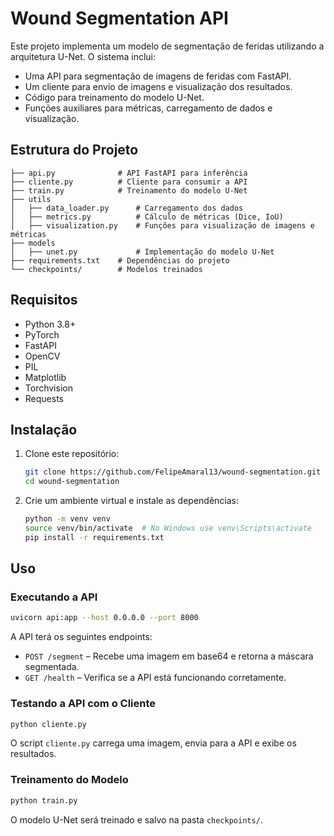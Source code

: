 # Wound Segmentation API

Este projeto implementa um modelo de segmentação de feridas utilizando a arquitetura U-Net. O sistema inclui:

- Uma API para segmentação de imagens de feridas com FastAPI.
- Um cliente para envio de imagens e visualização dos resultados.
- Código para treinamento do modelo U-Net.
- Funções auxiliares para métricas, carregamento de dados e visualização.

## Estrutura do Projeto

```
├── api.py              # API FastAPI para inferência
├── cliente.py          # Cliente para consumir a API
├── train.py            # Treinamento do modelo U-Net
├── utils
│   ├── data_loader.py      # Carregamento dos dados
│   ├── metrics.py          # Cálculo de métricas (Dice, IoU)
│   ├── visualization.py    # Funções para visualização de imagens e métricas
├── models
│   ├── unet.py             # Implementação do modelo U-Net
├── requirements.txt    # Dependências do projeto
└── checkpoints/        # Modelos treinados
```

## Requisitos

- Python 3.8+
- PyTorch
- FastAPI
- OpenCV
- PIL
- Matplotlib
- Torchvision
- Requests

## Instalação

1. Clone este repositório:
   ```bash
   git clone https://github.com/FelipeAmaral13/wound-segmentation.git
   cd wound-segmentation
   ```

2. Crie um ambiente virtual e instale as dependências:
   ```bash
   python -m venv venv
   source venv/bin/activate  # No Windows use venv\Scripts\activate
   pip install -r requirements.txt
   ```

## Uso

### Executando a API

```bash
uvicorn api:app --host 0.0.0.0 --port 8000
```

A API terá os seguintes endpoints:

- `POST /segment` – Recebe uma imagem em base64 e retorna a máscara segmentada.
- `GET /health` – Verifica se a API está funcionando corretamente.

### Testando a API com o Cliente

```bash
python cliente.py
```

O script `cliente.py` carrega uma imagem, envia para a API e exibe os resultados.

### Treinamento do Modelo

```bash
python train.py
```

O modelo U-Net será treinado e salvo na pasta `checkpoints/`.

